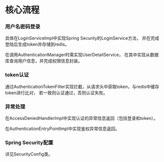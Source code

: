 # 核心流程
### 用户名密码登录
具体在LoginServiceImpl中实现Spring Security的LoginService方法，
并在完成登陆后生成token并存储到redis。

在调用AuthenticationManager时需实现UserDetailService，
在其中实现从数据库查询用户信息，并完成权限信息封装。

### token认证
通过AuthenticationTokenFilter实现拦截，从请求头中获取token，与redis中缓存token进行比对，
若一致则认证通过，否则认证失败。

### 异常处理
在AccessDeniedHandlerImpl中实现认证的异常信息返回（包括登录和token）。

在AuthenticationEntryPointImpl中实现鉴权异常信息返回。

### Spring Security配置
详见SecurityConfig类。